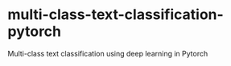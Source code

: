 # multi-class-text-classification-pytorch
Multi-class text classification using deep learning in Pytorch
